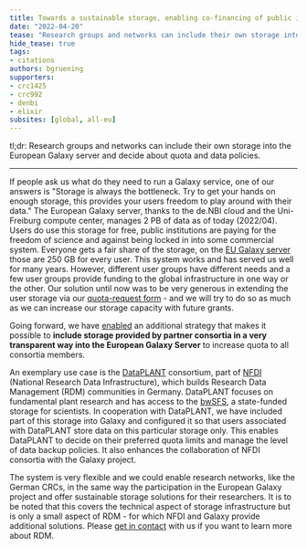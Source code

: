 ```yaml
---
title: Towards a sustainable storage, enabling co-financing of public infrastructure
date: "2022-04-20"
tease: "Research groups and networks can include their own storage into the European Galaxy server and decide about quota and data policies."
hide_tease: true
tags:
- citations
authors: bgruening
supporters:
- crc1425
- crc992
- denbi
- elixir
subsites: [global, all-eu]
---
```


tl;dr: Research groups and networks can include their own storage into the European Galaxy server and decide about quota and data policies.

---

If people ask us what do they need to run a Galaxy service, one of our answers is
"Storage is always the bottleneck. Try to get your hands on enough storage, this provides your users freedom to play around with their data."
The European Galaxy server, thanks to the de.NBI cloud and the Uni-Freiburg compute center, manages 2 PB of data as of today (2022/04).
Users do use this storage for free, public institutions are paying for the freedom of science and against being locked in into some commercial system.
Everyone gets a fair share of the storage, on the [EU Galaxy server](https://usegalaxy.eu) those are 250 GB for every user.
This system works and has served us well for many years. However, different user groups have different needs and a
few user groups provide funding to the global infrastructure in one way or the other. Our solution until now was to be
very generous in extending the user storage via our [quota-request form](https://usegalaxy.eu/quota-increase) - and we will try to do so
as much as we can increase our storage capacity with future grants.

Going forward, we have [enabled](https://github.com/usegalaxy-eu/sorting-hat/pull/9/) an additional strategy that makes it possible to
**include storage provided by partner consortia in a very transparent way into the European Galaxy Server** to increase quota to all consortia members.

An exemplary use case is the [DataPLANT](https://nfdi4plants.org) consortium, part of [NFDI](https://www.nfdi.de) (National Research Data Infrastructure), which builds Research Data Management (RDM) communities in Germany. DataPLANT focuses on fundamental plant research and has access to the [bwSFS](https://www.alwr-bw.de/bwsfs/), a state-funded storage for scientists. In cooperation with DataPLANT, we have included part of this storage into Galaxy and configured it so that users associated with DataPLANT store data on this particular storage only. This enables DataPLANT to decide on their preferred quota limits and manage the level of data backup policies. It also enhances the collaboration of NFDI consortia with the Galaxy project.

The system is very flexible and we could enable research networks, like the German CRCs, in the same way the participation in the European Galaxy project
and offer sustainable storage solutions for their researchers. It is to be noted that this covers the technical aspect of storage infrastructure but
is only a small aspect of RDM - for which NFDI and Galaxy provide additional solutions. Please [get in contact](mailto:contact@usegalaxy.eu) with us if you want to learn more about RDM.

